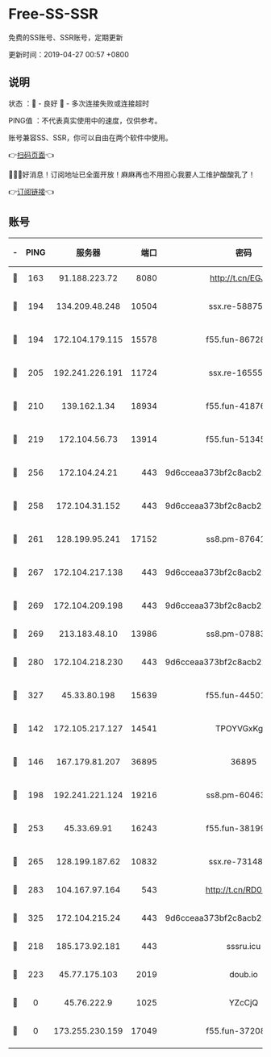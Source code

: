 # Free-SS-SSR

免费的SS账号、SSR账号，定期更新

更新时间：2019-04-27 00:57 +0800

## 说明

状态     ：🙂 - 良好 🙁 - 多次连接失败或连接超时

PING值   ：不代表真实使用中的速度，仅供参考。

账号兼容SS、SSR，你可以自由在两个软件中使用。

👉[扫码页面](https://liesauer.github.io/Free-SS-SSR/)👈

🎉🎉🎉好消息！订阅地址已全面开放！麻麻再也不用担心我要人工维护酸酸乳了！

👉[订阅链接](https://www.liesauer.net/yogurt/subscribe?ACCESS_TOKEN=DAYxR3mMaZAsaqUb)👈

## 账号

|-|PING|服务器|端口|密码|加密方式|区域|
|:----:|:----:|:-----:|-----:|:----:|:----:|:----:|
|🙂|163|91.188.223.72|8080|http://t.cn/EGJIyrl|rc4-md5|RU|
|🙂|194|134.209.48.248|10504|ssx.re-58875699|aes-256-cfb|US|
|🙂|194|172.104.179.115|15578|f55.fun-86728448|aes-256-cfb|SG|
|🙂|205|192.241.226.191|11724|ssx.re-16555681|aes-256-cfb|US|
|🙂|210|139.162.1.34|18934|f55.fun-41876955|aes-256-cfb|SG|
|🙂|219|172.104.56.73|13914|f55.fun-51345667|aes-256-cfb|SG|
|🙂|256|172.104.24.21|443|9d6cceaa373bf2c8acb22e60b6a58be6|aes-256-cfb|US|
|🙂|258|172.104.31.152|443|9d6cceaa373bf2c8acb22e60b6a58be6|aes-256-cfb|US|
|🙂|261|128.199.95.241|17152|ss8.pm-87641460|aes-256-cfb|SG|
|🙂|267|172.104.217.138|443|9d6cceaa373bf2c8acb22e60b6a58be6|aes-256-cfb|US|
|🙂|269|172.104.209.198|443|9d6cceaa373bf2c8acb22e60b6a58be6|aes-256-cfb|US|
|🙂|269|213.183.48.10|13986|ss8.pm-07883596|rc4-md5|RU|
|🙂|280|172.104.218.230|443|9d6cceaa373bf2c8acb22e60b6a58be6|aes-256-cfb|US|
|🙂|327|45.33.80.198|15639|f55.fun-44501835|aes-256-cfb|US|
|🙂|142|172.105.217.127|14541|TPOYVGxKglpi|aes-256-cfb|JP|
|🙂|146|167.179.81.207|36895|36895|aes-256-cfb|JP|
|🙂|198|192.241.221.124|19216|ss8.pm-60463173|aes-256-cfb|US|
|🙂|253|45.33.69.91|16243|f55.fun-38199341|aes-256-cfb|US|
|🙂|265|128.199.187.62|10832|ssx.re-73148859|aes-256-cfb|SG|
|🙂|283|104.167.97.164|543|http://t.cn/RD0D7sx|rc4-md5|CA|
|🙂|325|172.104.215.24|443|9d6cceaa373bf2c8acb22e60b6a58be6|aes-256-cfb|US|
|🙁|218|185.173.92.181|443|sssru.icu|rc4-md5|RU|
|🙁|223|45.77.175.103|2019|doub.io|aes-128-ctr|SG|
|🙁|0|45.76.222.9|1025|YZcCjQ|rc4-md5|JP|
|🙁|0|173.255.230.159|17049|f55.fun-37208047|aes-256-cfb|US|
